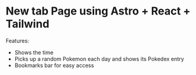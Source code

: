 # New tab Page using Astro + React + Tailwind

Features:

- Shows the time
- Picks up a random Pokemon each day and shows its Pokedex entry
- Bookmarks bar for easy access
